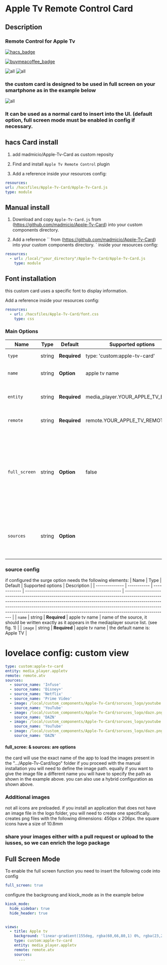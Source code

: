 # Apple Tv Remote Control Card

## Description
### Remote Control for Apple Tv 
[![hacs_badge](https://img.shields.io/badge/HACS-Custom-41BDF5.svg?style=for-the-badge)](https://github.com/hacs/integration)

[![buymeacoffee_badge](https://img.shields.io/badge/Donate-buymeacoffe-ff813f?style=flat)](https://www.buymeacoffee.com/madmicio)

![all](example/remote_1.png)
![all](example/remote_list.png)

### the custom card is designed to be used in full screen on your smartphone as in the example below

![all](example/smartphone.jpg)

### It can be used as a normal card to insert into the UI. (default option, full screen mode must be enabled in config if necessary.




## hacs Card install
1. add madmicio/Apple-Tv-Card as custom reposity

2. Find and install `Apple Tv Remote Control` plugin

3. Add a reference  inside your resources config:

  ```yaml
resources:
url: /hacsfiles/Apple-Tv-Card/Apple-Tv-Card.js
type: module
```

## Manual install
1. Download and copy `Apple-Tv-Card.js` from (https://github.com/madmicio/Apple-Tv-Card) into your custom components  directory.

2. Add a reference `` from (https://github.com/madmicio/Apple-Tv-Card) into your custom components  directory.
` inside your resources config:

  ```yaml
  resources:
    - url: /local/"your_directory"/Apple-Tv-Card/Apple-Tv-Card.js
      type: module
  ```

  ## Font installation
this custom card uses a specific font to display information.

Add a reference  inside your resources config:
  ```yaml
  resources:
    - url: /hacsfiles/Apple-Tv-Card/font.css
      type: css
  ```

  ### Main Options
| Name | Type | Default | Supported options | Description |
| -------------- | ----------- | ------------ | ------------------------------------------------ | --------------------------------------------------------------------------------------------------------------------------------------------------------------------------------------------------------------------------------------------------------------------------------------------------------------------------------------------- |
| `type` | string | **Required** | type: 'custom:apple-tv-card' | Type of the card |
| `name` | string | **Option** | apple tv name | the default name is: Apple TV |
| `entity` | string | **Required** | media_player.YOUR_APPLE_TV_ENTITY | the apple tv media player entity |
| `remote` | string | **Required** | remote.YOUR_APPLE_TV_REMOTE | the apple tv remote enetity |
| `full_screen` | string | **Option** | false  | sets the appearance of the card. by default the card is displayed as a normal card. if = true, the card will be set up for full screen display |
| `sources` | string | **Option**  |  | configures the list of quick access sources. maximum number 6. |

  ### source config
  if configured the surge option needs the following elements:
| Name | Type | Default | Supported options | Description |
| -------------- | ----------- | ------------ | ------------------------------------------------ | --------------------------------------------------------------------------------------------------------------------------------------------------------------------------------------------------------------------------------------------------------------------------------------------------------------------------------------------- |
| `name` | string | **Required** | apple tv name | name of the source, it should be written exactly as it appears in the mediaplayer source list. (see fig. 1) |
| `image` | string | **Required** | apple tv name | the default name is: Apple TV |

# lovelace config: custom view
```yaml
type: custom:apple-tv-card
entity: media_player.appletv
remote: remote.atv
sources:
  - source_name: 'Infuse'
  - source_name: 'Disney+'
  - source_name: 'Netflix'
  - source_name: 'Prime Video'
  - image: /local/custom_components/Apple-Tv-Card/soruces_logo/youtube.png
    source_name: 'YouTube'
  - image: /local/custom_components/Apple-Tv-Card/soruces_logo/dazn.png
    source_name: 'DAZN'
  - image: /local/custom_components/Apple-Tv-Card/soruces_logo/youtube.png
    source_name: 'YouTube'
  - image: /local/custom_components/Apple-Tv-Card/soruces_logo/dazn.png
    source_name: 'DAZN'
```
#### full_scree: & sources: are options
the card will use the exact name of the app to load the images present in the ".../Apple-Tv-Card/logo" folder
if you proceed with the manual installation you will need to define the image path.
equally if you want to give the image file a different name you will have to specify the path as shown in the example above.
you can also use a hybrid configuration as shown above.

 ### Additional images
not all icons are preloaded. if you install an application that does not have an image file in the logo folder, you will need to create one specifically.
creates png files with the following dimensions: 450px x 206px.
the square icons have a size of 10.8mm
### share your images either with a pull request or upload to the iusses, so we can enrich the logo package

## Full Screen Mode
To enable the full screen function you need to insert the following code into config

```yaml
full_screen: true
```
configure the backgroung and kiock_mode as in the example below

```yaml
kiosk_mode:
  hide_sidebar: true
  hide_header: true
      

views:
  - title: Apple tv
    background: 'linear-gradient(155deg, rgba(60,66,80,1) 0%, rgba(23,26,37,1) 42%, rgba(21,25,35,1) 100%)'
    type: custom:apple-tv-card
    entity: media_player.appletv
    remote: remote.atv
    sources:
      ...
```